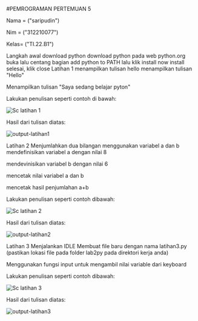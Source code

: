 #PEMROGRAMAN PERTEMUAN 5

Nama = ("saripudin") 

Nim = ("312210077") 

Kelas= ("TI.22.B1")

Langkah awal download python
 download python pada web python.org
 buka lalu centang bagian add python to PATH lalu klik install now
 install selesai, klik close
Latihan 1 menampilkan tulisan hello
menampilkan tulisan "Hello"

Menampilkan tulisan "Saya sedang belajar pyton"

 Lakukan penulisan seperti contoh di bawah:

![Sc latihan 1](https://user-images.githubusercontent.com/115473865/197344366-6f8bb4c7-f61b-46aa-a0a0-c235600be817.png)


Hasil dari tulisan diatas:

![output-latihan1](https://user-images.githubusercontent.com/115473865/197344375-40f43e98-a70e-4957-89ae-215117ad1497.png)


Latihan 2 Menjumlahkan dua bilangan menggunakan variabel a dan b
mendefinisikan variabel a dengan nilai 8

mendevinisikan variabel b dengan nilai 6

mencetak nilai variabel a dan b

mencetak hasil penjumlahan a+b

 Lakukan penulisan seperti contoh dibawah:

![Sc latihan 2](https://user-images.githubusercontent.com/115473865/197344408-87782b4d-9935-4ab1-90d3-0b7e96c3b8c7.png)


Hasil dari tulisan diatas:

![output-latihan2](https://user-images.githubusercontent.com/115473865/197344681-5e6ed841-c3b9-4c1d-a6ad-c6873914bc72.png)


Latihan 3 Menjalankan IDLE
Membuat file baru dengan nama latihan3.py (pastikan lokasi file pada folder lab2py pada direktori kerja anda)

Menggunakan fungsi input untuk mengambil nilai variable dari keyboard

 Lakukan penulisan seperti contoh dibawah:

![Sc latihan 3](https://user-images.githubusercontent.com/115473865/197344529-b1fca9fc-43a0-4353-a0d9-236f2cab7fe5.png)


Hasil dari tulisan diatas:

![output-latihan3](https://user-images.githubusercontent.com/115473865/197344509-3aa4e326-90de-44c4-b566-d431bdd19768.png)

